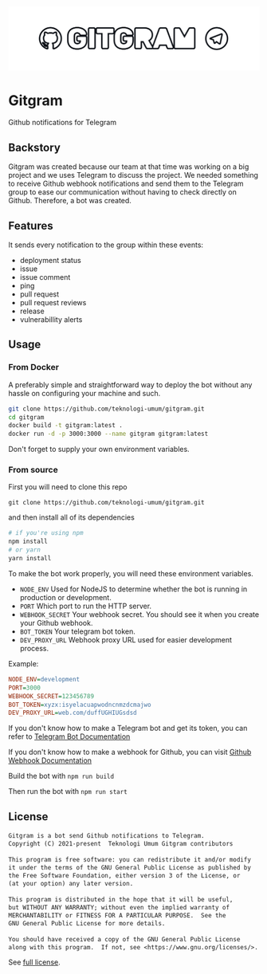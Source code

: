 <kbd>

![logo.png](./logo.png)

</kbd>


# Gitgram

Github notifications for Telegram

## Backstory

Gitgram was created because our team at that time was working on a big project and we uses Telegram to discuss the project. We needed something to receive Github webhook notifications and send them to the Telegram group to ease our communication without having to check directly on Github. Therefore, a bot was created.

## Features

It sends every notification to the group within these events:

- deployment status
- issue
- issue comment
- ping
- pull request
- pull request reviews
- release
- vulnerabillity alerts

## Usage

### From Docker

A preferably simple and straightforward way to deploy the bot
without any hassle on configuring your machine and such.

```sh
git clone https://github.com/teknologi-umum/gitgram.git
cd gitgram
docker build -t gitgram:latest .
docker run -d -p 3000:3000 --name gitgram gitgram:latest
```

Don't forget to supply your own environment variables.

### From source

First you will need to clone this repo

```
git clone https://github.com/teknologi-umum/gitgram.git
```

and then install all of its dependencies

```bash
# if you're using npm
npm install
# or yarn
yarn install
```

To make the bot work properly, you will need these environment variables.
- `NODE_ENV`
	Used for NodeJS to determine whether the bot is running in production or development.
- `PORT`
	Which port to run the HTTP server.
- `WEBHOOK_SECRET`
	Your webhook secret. You should see it when you create your Github webhook.
- `BOT_TOKEN`
	Your telegram bot token.
- `DEV_PROXY_URL`
	Webhook proxy URL used for easier development process.

Example:

```ini
NODE_ENV=development
PORT=3000
WEBHOOK_SECRET=123456789
BOT_TOKEN=xyzx:isyelacuapwodncnmzdcmajwo
DEV_PROXY_URL=web.com/duffUGHIUGsdsd
```

If you don't know how to make a Telegram bot and get its token, you can refer to [Telegram Bot Documentation](https://core.telegram.org/bots)

If you don't know how to make a webhook for Github, you can visit
[Github Webhook Documentation](https://docs.github.com/en/developers/webhooks-and-events/webhooks/about-webhooks)

Build the bot with `npm run build`

Then run the bot with `npm run start`

## License

```
Gitgram is a bot send Github notifications to Telegram.
Copyright (C) 2021-present  Teknologi Umum Gitgram contributors

This program is free software: you can redistribute it and/or modify
it under the terms of the GNU General Public License as published by
the Free Software Foundation, either version 3 of the License, or
(at your option) any later version.

This program is distributed in the hope that it will be useful,
but WITHOUT ANY WARRANTY; without even the implied warranty of
MERCHANTABILITY or FITNESS FOR A PARTICULAR PURPOSE.  See the
GNU General Public License for more details.

You should have received a copy of the GNU General Public License
along with this program.  If not, see <https://www.gnu.org/licenses/>.
```

See [full license](./LICENSE).
